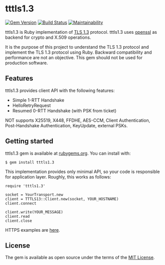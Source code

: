 # tttls1.3

[![Gem Version](https://badge.fury.io/rb/tttls1.3.svg)](https://badge.fury.io/rb/tttls1.3)
[![Build Status](https://travis-ci.org/thekuwayama/tttls1.3.svg?branch=master)](https://travis-ci.org/thekuwayama/tttls1.3)
[![Maintainability](https://api.codeclimate.com/v1/badges/47f3c267d9cfd2c8e388/maintainability)](https://codeclimate.com/github/thekuwayama/tttls1.3/maintainability)

tttls1.3 is Ruby implementation of [TLS 1.3](https://tools.ietf.org/html/rfc8446) protocol.
tttls1.3 uses [openssl](https://github.com/ruby/openssl) as backend for crypto and X.509 operations.

It is the purpose of this project to understand the TLS 1.3 protocol and implement the TLS 1.3 protocol using Ruby.
Backward compatibility and performance are not an objective.
This gem should not be used for production software.


## Features

tttls1.3 provides client API with the following features:

* Simple 1-RTT Handshake
* HelloRetryRequest
* Resumed 0-RTT Handshake (with PSK from ticket)

NOT supports X25519, X448, FFDHE, AES-CCM, Client Authentication, Post-Handshake Authentication, KeyUpdate, external PSKs.


## Getting started

tttls1.3 gem is available at [rubygems.org](https://rubygems.org/gems/tttls1.3). You can install with:

```
$ gem install tttls1.3
```

This implementation provides only minimal API, so your code is responsible for application layer.
Roughly, this works as follows:

```
require 'tttls1.3'

socket = YourTransport.new
client = TTTLS13::Client.new(socket, YOUR_HOSTNAME)
client.connect

client.write(YOUR_MESSAGE)
client.read
client.close
```

HTTPS examples are [here](https://github.com/thekuwayama/tttls1.3/tree/master/example).


## License

The gem is available as open source under the terms of the [MIT License](http://opensource.org/licenses/MIT).
